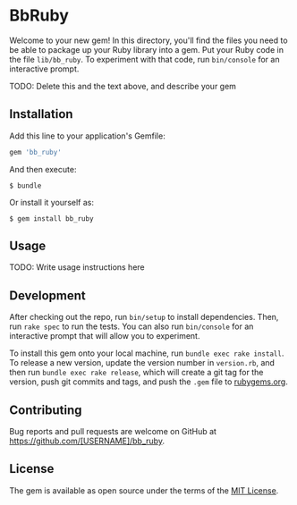 # BbRuby

Welcome to your new gem! In this directory, you'll find the files you need to be able to package up your Ruby library into a gem. Put your Ruby code in the file `lib/bb_ruby`. To experiment with that code, run `bin/console` for an interactive prompt.

TODO: Delete this and the text above, and describe your gem

## Installation

Add this line to your application's Gemfile:

```ruby
gem 'bb_ruby'
```

And then execute:

    $ bundle

Or install it yourself as:

    $ gem install bb_ruby

## Usage

TODO: Write usage instructions here

## Development

After checking out the repo, run `bin/setup` to install dependencies. Then, run `rake spec` to run the tests. You can also run `bin/console` for an interactive prompt that will allow you to experiment.

To install this gem onto your local machine, run `bundle exec rake install`. To release a new version, update the version number in `version.rb`, and then run `bundle exec rake release`, which will create a git tag for the version, push git commits and tags, and push the `.gem` file to [rubygems.org](https://rubygems.org).

## Contributing

Bug reports and pull requests are welcome on GitHub at https://github.com/[USERNAME]/bb_ruby.


## License

The gem is available as open source under the terms of the [MIT License](http://opensource.org/licenses/MIT).

